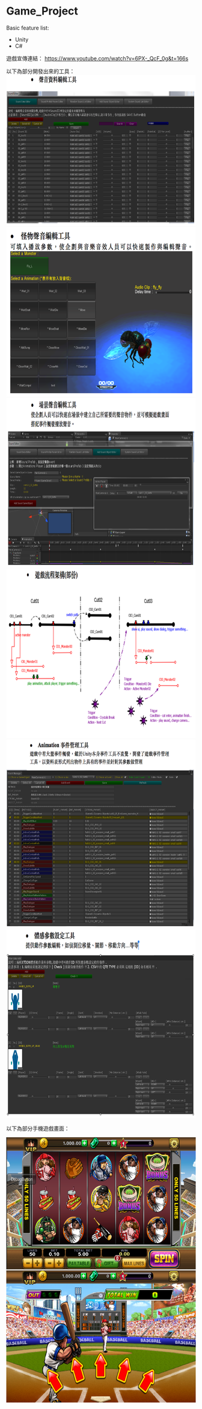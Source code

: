 # Game_Project

Basic feature list:

 * Unity
 * C#

遊戲宣傳連結：
https://www.youtube.com/watch?v=6PX-_QcF_0g&t=166s

以下為部分開發出來的工具： 
<img src="聲音資料編輯工具.png" height="400" width="800">
<img src="怪物物件聲音編輯工具.png" height="450" width="700">
<img src="場景聲音編輯工具.png" height="450" width="800">
<img src="遊戲流程示意圖.png" height="450" width="800">
<img src="動畫事件管理工具.png" height="500" width="700">
<img src="體感參數設定工具.png" height="500" width="800">

以下為部分手機遊戲畫面：

<img src="slots01.png" height="350" width="600">
<img src="slots02.png" height="350" width="600">
